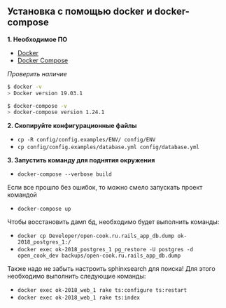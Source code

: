 ## Установка с помощью docker и docker-compose

**1. Необходимое ПО**

- [Docker](https://docs.docker.com/get-started/)
- [Docker Compose](https://docs.docker.com/compose/)

*Проверить наличие*

```bash
$ docker -v
> Docker version 19.03.1

$ docker-compose -v
> docker-compose version 1.24.1
```

**2. Скопируйте конфигурационные файлы**

- `cp -R config/config.examples/ENV/ config/ENV`
- `cp config/config.examples/database.yml config/database.yml`

**3. Запустить команду для поднятия окружения**

- `docker-compose --verbose build`

Если все прошло без ошибок, то можно смело запускать проект командой

- `docker-compose up`

Чтобы восстановить дамп бд, необходимо будет выполнить команды:
- `docker cp Developer/open-cook.ru.rails_app_db.dump ok-2018_postgres_1:/`
- `docker exec ok-2018_postgres_1 pg_restore -U postgres -d open_cook_dev backups/open-cook.ru.rails_app_db.dump`

Также надо не забыть настроить sphinxsearch для поиска! Для этого необходимо выполнить следующие команды:

- `docker exec ok-2018_web_1 rake ts:configure ts:restart`
- `docker exec ok-2018_web_1 rake ts:index`
